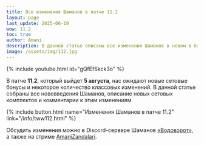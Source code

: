 ```yaml
---
title: Все изменения Шаманов в патче 11.2
layout: page
last_update: 2025-06-19
wow: 11.2
toc: true
author: Amani
description: В данной статье описаны все изменения Шаманов в новом в патче 11.2 на PTR The War Within, с комментариями и разбором нюансов. 
image: /assets/img/112.jpg
---
```


<p></p>

{% include youtube.html id="gQfEfSkck3o" %}

<p></p>

В патче **11.2**, который выйдет **5 августа**, нас ожидают новые сетовые бонусы и некоторое количество классовых изменений. В данной статье собраны все нововведения Шаманов, описание новых сетовых комплектов и комментарии к этим изменениям.

<p></p>

{% include button.html name="Изменения Шаманов в патче 11.2" link="/info/tww112.html" %}

<p></p>


Обсудить изменения можно в Discord-сервере Шаманов [«Водоворот»](https://discord.gg/8Bag6kT), а также на стриме [AmaniZandalari](https://www.twitch.tv/amanizandalari).
